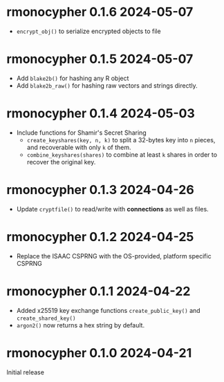

# rmonocypher 0.1.6  2024-05-07

* `encrypt_obj()` to serialize encrypted objects to file

# rmonocypher 0.1.5  2024-05-07

* Add `blake2b()` for hashing any R object
* Add `blake2b_raw()` for hashing raw vectors and strings directly.

# rmonocypher 0.1.4  2024-05-03

* Include functions for Shamir's Secret Sharing
    * `create_keyshares(key, n, k)` to split a 32-bytes key into `n` pieces, 
       and recoverable with only `k` of them.
    * `combine_keyshares(shares)` to combine at least `k` shares in order 
      to recover the original key.

# rmonocypher 0.1.3  2024-04-26

* Update `cryptfile()` to read/write with **connections** as well as files.

# rmonocypher 0.1.2  2024-04-25

* Replace the ISAAC CSPRNG with the OS-provided, platform specific CSPRNG

# rmonocypher 0.1.1  2024-04-22

* Added x25519 key exchange functions `create_public_key()` and 
  `create_shared_key()`
* `argon2()` now returns a hex string by default.

# rmonocypher 0.1.0  2024-04-21

Initial release

